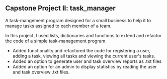## Capstone Project II: task_manager
A task-mangement program designed for a small business to help it to manage tasks assigned to each member of a team.

In this project, I used lists, dictionaries and functions to extend and refactor the code of a simple task-management program.

* Added functionality and refactored the code for registering a user, adding a task, viewing all tasks and viewing the current user's tasks.
* Added an option to generate user and task overview reports as .txt files
* Added an option for an admin to display statistics by reading the user and task overview .txt files.
